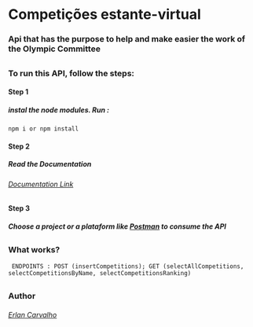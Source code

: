 # Competições estante-virtual

### Api that has the purpose to help and make easier the work of the Olympic Committee

##

### To run this API, follow the steps:

#### Step 1
 
 ##### instal the node modules. Run :
 ``` npm i or npm install ```

#### Step 2
  
  ##### Read the Documentation

  ###### [Documentation Link](https://documenter.getpostman.com/view/16817790/UVJhDuwh)
  
#### Step 3

  ##### Choose a project or a plataform like [Postman](https://www.postman.com/) to consume the API

## 

### What works?

``` ENDPOINTS : POST (insertCompetitions); GET (selectAllCompetitions, selectCompetitionsByName, selectCompetitionsRanking)```

##

### Author

###### [Erlan Carvalho](https://github.com/Carvalho001)

